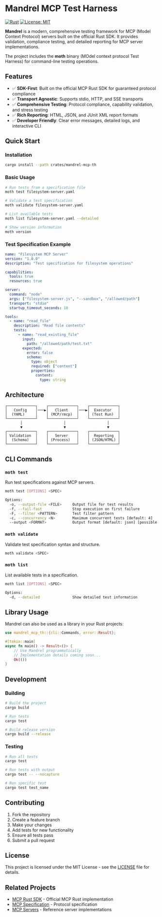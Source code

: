 # Mandrel MCP Test Harness

[![Rust](https://img.shields.io/badge/rust-1.70%2B-orange.svg)](https://www.rust-lang.org)
[![License: MIT](https://img.shields.io/badge/License-MIT-yellow.svg)](https://opensource.org/licenses/MIT)

**Mandrel** is a modern, comprehensive testing framework for MCP (Model Context Protocol) servers built on the official Rust SDK. It provides validation, compliance testing, and detailed reporting for MCP server implementations.

The project includes the **moth** binary (MOdel context protocol Test Harness) for command-line testing operations.

## Features

- ✅ **SDK-First**: Built on the official MCP Rust SDK for guaranteed protocol compliance
- ✅ **Transport Agnostic**: Supports stdio, HTTP, and SSE transports  
- ✅ **Comprehensive Testing**: Protocol compliance, capability validation, and stress testing
- ✅ **Rich Reporting**: HTML, JSON, and JUnit XML report formats
- ✅ **Developer Friendly**: Clear error messages, detailed logs, and interactive CLI

## Quick Start

### Installation

```bash
cargo install --path crates/mandrel-mcp-th
```

### Basic Usage

```bash
# Run tests from a specification file
moth test filesystem-server.yaml

# Validate a test specification
moth validate filesystem-server.yaml

# List available tests
moth list filesystem-server.yaml --detailed

# Show version information
moth version
```

### Test Specification Example

```yaml
name: "Filesystem MCP Server"
version: "1.0.0"
description: "Test specification for filesystem operations"

capabilities:
  tools: true
  resources: true

server:
  command: "node"
  args: ["filesystem-server.js", "--sandbox", "/allowed/path"]
  transport: "stdio"
  startup_timeout_seconds: 10

tools:
  - name: "read_file"
    description: "Read file contents"
    tests:
      - name: "read_existing_file"
        input:
          path: "/allowed/path/test.txt"
        expected:
          error: false
          schema:
            type: object
            required: ["content"]
            properties:
              content:
                type: string
```

## Architecture

```text
┌─────────────┐    ┌─────────────┐    ┌─────────────┐
│   Config    │───▶│   Client    │───▶│  Executor   │
│  (YAML)     │    │ (MCP/rmcp)  │    │ (Test Run)  │
└─────────────┘    └─────────────┘    └─────────────┘
       │                   │                   │
       ▼                   ▼                   ▼
┌─────────────┐    ┌─────────────┐    ┌─────────────┐
│ Validation  │    │   Server    │    │  Reporting  │
│  (Schema)   │    │ (Process)   │    │ (JSON/HTML) │
└─────────────┘    └─────────────┘    └─────────────┘
```

## CLI Commands

### `moth test`

Run test specifications against MCP servers.

```bash
moth test [OPTIONS] <SPEC>

Options:
  -o, --output-file <FILE>     Output file for test results
  -f, --fail-fast              Stop execution on first failure
  -F, --filter <PATTERN>       Test filter pattern
  -c, --concurrency <N>        Maximum concurrent tests [default: 4]
  --output <FORMAT>            Output format [default: json] [possible: json, html, junit, text]
```

### `moth validate`

Validate test specification syntax and structure.

```bash
moth validate <SPEC>
```

### `moth list`

List available tests in a specification.

```bash
moth list [OPTIONS] <SPEC>

Options:
  -d, --detailed               Show detailed test information
```

## Library Usage

Mandrel can also be used as a library in your Rust projects:

```rust
use mandrel_mcp_th::{cli::Commands, error::Result};

#[tokio::main]
async fn main() -> Result<()> {
    // Use Mandrel programmatically
    // Implementation details coming soon...
    Ok(())
}
```

## Development

### Building

```bash
# Build the project
cargo build

# Run tests
cargo test

# Build release version
cargo build --release
```

### Testing

```bash
# Run all tests
cargo test

# Run tests with output
cargo test -- --nocapture

# Run specific test
cargo test test_name
```

## Contributing

1. Fork the repository
2. Create a feature branch
3. Make your changes
4. Add tests for new functionality
5. Ensure all tests pass
6. Submit a pull request

## License

This project is licensed under the MIT License - see the [LICENSE](../../LICENSE) file for details.

## Related Projects

- [MCP Rust SDK](https://github.com/modelcontextprotocol/rust-sdk) - Official MCP Rust implementation
- [MCP Specification](https://spec.modelcontextprotocol.io/) - Protocol specification
- [MCP Servers](https://github.com/modelcontextprotocol/servers) - Reference server implementations 